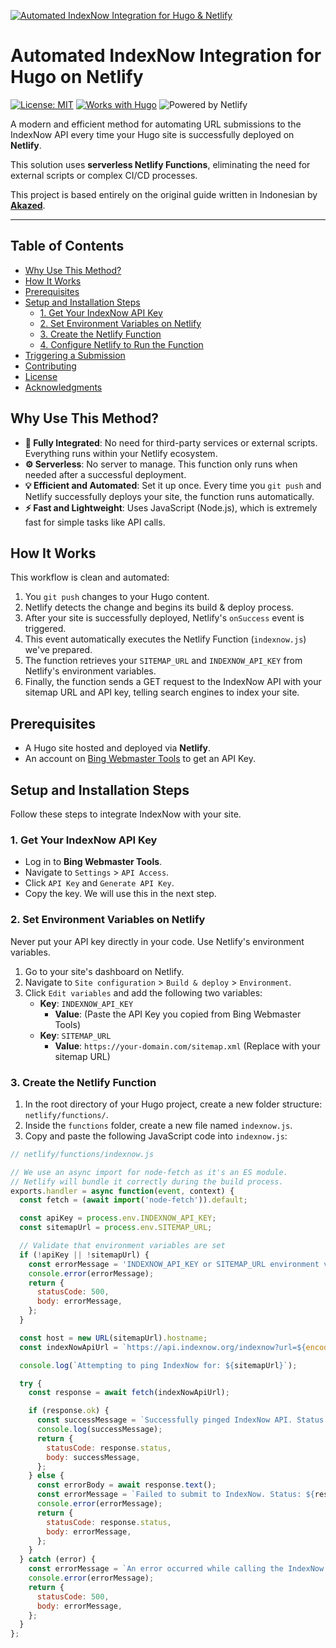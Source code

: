 [![Automated IndexNow Integration for Hugo & Netlify](https://akazed.com/panduan-integrasi-indexnow-hugo/images/indexnow_hua650d485e6aa5989042dc4b35e5c97c0_39690_1600x0_resize_q75_h2_box_2.webp)](https://akazed.com/panduan-integrasi-indexnow-hugo/)

# Automated IndexNow Integration for Hugo on Netlify

[![License: MIT](https://img.shields.io/badge/License-MIT-yellow.svg)](https://opensource.org/licenses/MIT)
[![Works with Hugo](https://img.shields.io/badge/Works%20with-Hugo-ff4088.svg)](https://gohugo.io/)
![Powered by Netlify](https://img.shields.io/badge/Powered%20by-Netlify-00C7B7.svg)

A modern and efficient method for automating URL submissions to the IndexNow API every time your Hugo site is successfully deployed on **Netlify**.

This solution uses **serverless Netlify Functions**, eliminating the need for external scripts or complex CI/CD processes.

This project is based entirely on the original guide written in Indonesian by **[Akazed](httpss://akazed.com/panduan-integrasi-indexnow-hugo/)**.

---

## Table of Contents

- [Why Use This Method?](#why-use-this-method)
- [How It Works](#how-it-works)
- [Prerequisites](#prerequisites)
- [Setup and Installation Steps](#setup-and-installation-steps)
  - [1. Get Your IndexNow API Key](#1-get-your-indexnow-api-key)
  - [2. Set Environment Variables on Netlify](#2-set-environment-variables-on-netlify)
  - [3. Create the Netlify Function](#3-create-the-netlify-function)
  - [4. Configure Netlify to Run the Function](#4-configure-netlify-to-run-the-function)
- [Triggering a Submission](#triggering-a-submission)
- [Contributing](#contributing)
- [License](#license)
- [Acknowledgments](#acknowledgments)

## Why Use This Method?

-   **🚀 Fully Integrated**: No need for third-party services or external scripts. Everything runs within your Netlify ecosystem.
-   **⚙️ Serverless**: No server to manage. This function only runs when needed after a successful deployment.
-   **💡 Efficient and Automated**: Set it up once. Every time you `git push` and Netlify successfully deploys your site, the function runs automatically.
-   **⚡ Fast and Lightweight**: Uses JavaScript (Node.js), which is extremely fast for simple tasks like API calls.

## How It Works

This workflow is clean and automated:
1.  You `git push` changes to your Hugo content.
2.  Netlify detects the change and begins its build & deploy process.
3.  After your site is successfully deployed, Netlify's `onSuccess` event is triggered.
4.  This event automatically executes the Netlify Function (`indexnow.js`) we've prepared.
5.  The function retrieves your `SITEMAP_URL` and `INDEXNOW_API_KEY` from Netlify's environment variables.
6.  Finally, the function sends a GET request to the IndexNow API with your sitemap URL and API key, telling search engines to index your site.

## Prerequisites

-   A Hugo site hosted and deployed via **Netlify**.
-   An account on [Bing Webmaster Tools](https://www.bing.com/webmasters/) to get an API Key.

## Setup and Installation Steps

Follow these steps to integrate IndexNow with your site.

### 1. Get Your IndexNow API Key

-   Log in to **Bing Webmaster Tools**.
-   Navigate to `Settings` > `API Access`.
-   Click `API Key` and `Generate API Key`.
-   Copy the key. We will use this in the next step.

### 2. Set Environment Variables on Netlify

Never put your API key directly in your code. Use Netlify's environment variables.
1.  Go to your site's dashboard on Netlify.
2.  Navigate to `Site configuration` > `Build & deploy` > `Environment`.
3.  Click `Edit variables` and add the following two variables:
    -   **Key**: `INDEXNOW_API_KEY`
        -   **Value**: (Paste the API Key you copied from Bing Webmaster Tools)
    -   **Key**: `SITEMAP_URL`
        -   **Value**: `https://your-domain.com/sitemap.xml` (Replace with your sitemap URL)

### 3. Create the Netlify Function

1.  In the root directory of your Hugo project, create a new folder structure: `netlify/functions/`.
2.  Inside the `functions` folder, create a new file named `indexnow.js`.
3.  Copy and paste the following JavaScript code into `indexnow.js`:

```javascript
// netlify/functions/indexnow.js

// We use an async import for node-fetch as it's an ES module.
// Netlify will bundle it correctly during the build process.
exports.handler = async function(event, context) {
  const fetch = (await import('node-fetch')).default;

  const apiKey = process.env.INDEXNOW_API_KEY;
  const sitemapUrl = process.env.SITEMAP_URL;

  // Validate that environment variables are set
  if (!apiKey || !sitemapUrl) {
    const errorMessage = 'INDEXNOW_API_KEY or SITEMAP_URL environment variables are not set in Netlify.';
    console.error(errorMessage);
    return {
      statusCode: 500,
      body: errorMessage,
    };
  }

  const host = new URL(sitemapUrl).hostname;
  const indexNowApiUrl = `https://api.indexnow.org/indexnow?url=${encodeURIComponent(sitemapUrl)}&key=${apiKey}`;

  console.log(`Attempting to ping IndexNow for: ${sitemapUrl}`);

  try {
    const response = await fetch(indexNowApiUrl);

    if (response.ok) {
      const successMessage = `Successfully pinged IndexNow API. Status: ${response.status}`;
      console.log(successMessage);
      return {
        statusCode: response.status,
        body: successMessage,
      };
    } else {
      const errorBody = await response.text();
      const errorMessage = `Failed to submit to IndexNow. Status: ${response.status}. Message: ${errorBody}`;
      console.error(errorMessage);
      return {
        statusCode: response.status,
        body: errorMessage,
      };
    }
  } catch (error) {
    const errorMessage = `An error occurred while calling the IndexNow API: ${error.message}`;
    console.error(errorMessage);
    return {
      statusCode: 500,
      body: errorMessage,
    };
  }
};
